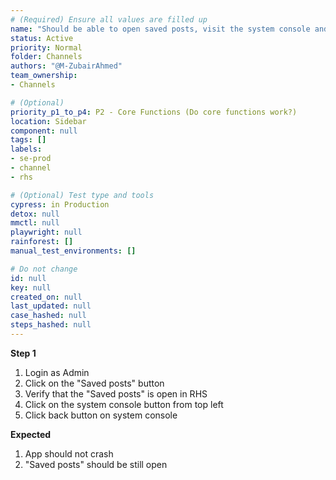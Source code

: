 ```yaml
---
# (Required) Ensure all values are filled up
name: "Should be able to open saved posts, visit the system console and come back without issues"
status: Active
priority: Normal
folder: Channels
authors: "@M-ZubairAhmed"
team_ownership: 
- Channels

# (Optional)
priority_p1_to_p4: P2 - Core Functions (Do core functions work?)
location: Sidebar
component: null
tags: []
labels:
- se-prod
- channel
- rhs

# (Optional) Test type and tools
cypress: in Production
detox: null
mmctl: null
playwright: null
rainforest: []
manual_test_environments: []

# Do not change
id: null
key: null
created_on: null
last_updated: null
case_hashed: null
steps_hashed: null
---
```


**Step 1**

1. Login as Admin
1. Click on the "Saved posts" button
1. Verify that the "Saved posts" is open in RHS
1. Click on the system console button from top left
1. Click back button on system console


**Expected**

1. App should not crash
1. "Saved posts" should be still open
